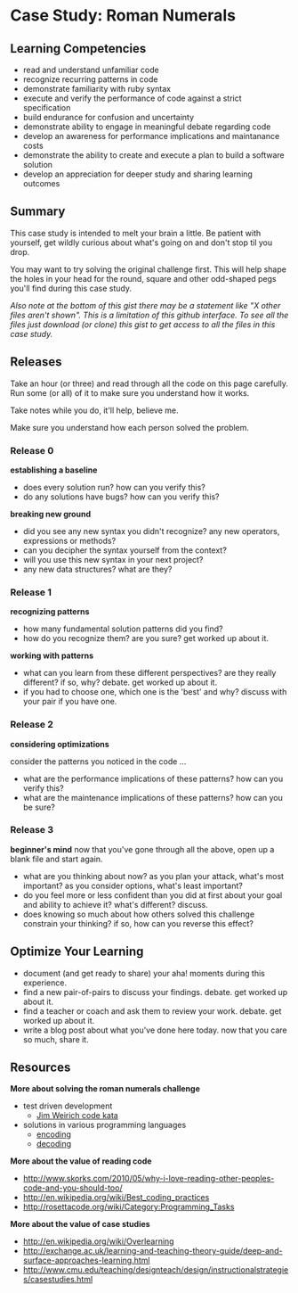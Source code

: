 # Case Study: Roman Numerals

## Learning Competencies

- read and understand unfamiliar code
- recognize recurring patterns in code
- demonstrate familiarity with ruby syntax
- execute and verify the performance of code against a strict specification
- build endurance for confusion and uncertainty
- demonstrate ability to engage in meaningful debate regarding code
- develop an awareness for performance implications and maintanance costs
- demonstrate the ability to create and execute a plan to build a software solution
- develop an appreciation for deeper study and sharing learning outcomes

## Summary

This case study is intended to melt your brain a little.  Be patient with yourself, get wildly curious about what's going on and don't stop til you drop.

You may want to try solving the original challenge first.  This will help shape the holes in your head for the round, square and other odd-shaped pegs you'll find during this case study.

*Also note at the bottom of this gist there may be a statement like "X other files aren't shown".  This is a limitation of this github interface.  To see all the files just download (or clone) this gist to get access to all the files in this case study.*

## Releases

Take an hour (or three) and read through all the code on this page carefully.  Run some (or all) of it to make sure you understand how it works.

Take notes while you do, it'll help, believe me.

Make sure you understand how each person solved the problem.

### Release 0

**establishing a baseline**
- does every solution run?  how can you verify this?
- do any solutions have bugs?  how can you verify this?

**breaking new ground**
- did you see any new syntax you didn't recognize?  any new operators, expressions or methods?
- can you decipher the syntax yourself from the context?
- will you use this new syntax in your next project?
- any new data structures?  what are they?

### Release 1

**recognizing patterns**
- how many fundamental solution patterns did you find?
- how do you recognize them?  are you sure?  get worked up about it.

**working with patterns**
- what can you learn from these different perspectives?  are they really different?  if so, why?  debate.  get worked up about it.
- if you had to choose one, which one is the 'best' and why?  discuss with your pair if you have one.

### Release 2

**considering optimizations**

consider the patterns you noticed in the code ...
- what are the performance implications of these patterns?  how can you verify this?
- what are the maintenance implications of these patterns?  how can you be sure?

### Release 3

**beginner's mind**
now that you've gone through all the above, open up a blank file and start again.
- what are you thinking about now?   as you plan your attack, what's most important?  as you consider options, what's least important?
- do you feel more or less confident than you did at first about your goal and ability to achieve it?  what's different?  discuss.
- does knowing so much about how others solved this challenge constrain your thinking?  if so, how can you reverse this effect?

## Optimize Your Learning

- document (and get ready to share) your aha! moments during this experience.
- find a new pair-of-pairs to discuss your findings.  debate.  get worked up about it.
- find a teacher or coach and ask them to review your work.  debate.  get worked up about it.
- write a blog post about what you've done here today.  now that you care so much, share it.

## Resources

**More about solving the roman numerals challenge**
- test driven development
  - [Jim Weirich code kata](http://www.youtube.com/watch?v=983zk0eqYLY)
- solutions in various programming languages
  - [encoding](http://rosettacode.org/wiki/Roman_numerals/Encode)
  - [decoding](http://rosettacode.org/wiki/Roman_numerals/Decode)

**More about the value of reading code**
- http://www.skorks.com/2010/05/why-i-love-reading-other-peoples-code-and-you-should-too/
- http://en.wikipedia.org/wiki/Best_coding_practices
- http://rosettacode.org/wiki/Category:Programming_Tasks

**More about the value of case studies**
- http://en.wikipedia.org/wiki/Overlearning
- http://exchange.ac.uk/learning-and-teaching-theory-guide/deep-and-surface-approaches-learning.html
- http://www.cmu.edu/teaching/designteach/design/instructionalstrategies/casestudies.html
